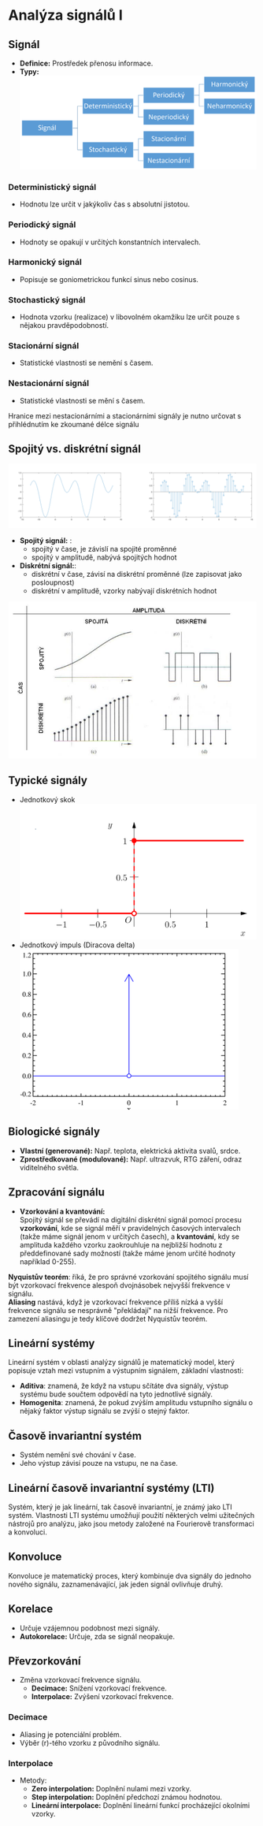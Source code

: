# Analýza signálů I


## Signál
- **Definice:** Prostředek přenosu informace.
- **Typy:**
![typy signalu](imgs/typy_signalu.png)

### Deterministický signál
- Hodnotu lze určit v jakýkoliv čas s absolutní jistotou.

### Periodický signál
- Hodnoty se opakují v určitých konstantních intervalech.


### Harmonický signál
- Popisuje se goniometrickou funkcí sinus nebo cosinus.


### Stochastický signál
- Hodnota vzorku (realizace) v libovolném okamžiku lze určit pouze s nějakou pravděpodobností.

### Stacionární signál
- Statistické vlastnosti se nemění s časem.

### Nestacionární signál
- Statistické vlastnosti se mění s časem. 

Hranice mezi nestacionárními a stacionárními signály je nutno určovat s přihlédnutím ke zkoumané délce signálu

## Spojitý vs. diskrétní signál
![spojity vs diskretni](imgs/spojity_vs_diskretni_signal.PNG)
- **Spojitý signál:** :
    - spojitý v čase, je závislí na spojité proměnné
    - spojitý v amplitudě, nabývá spojitých hodnot
- **Diskrétní signál:**:
    - diskrétní v čase, závisí na diskrétní proměnné (lze zapisovat jako posloupnost)
    - diskrétní v amplitudě, vzorky nabývají diskrétních hodnot

![spojity vs diskretni](imgs/spojity_vs_diskretni_signal2.PNG)
## Typické signály
- Jednotkový skok   
![jednotkovy skok](imgs/jednotkovy_skok.PNG)
- Jednotkový impuls (Diracova delta)  
![dirac](imgs/dirac.PNG)

## Biologické signály
- **Vlastní (generované):** Např. teplota, elektrická aktivita svalů, srdce.
- **Zprostředkované (modulované):** Např. ultrazvuk, RTG záření, odraz viditelného světla.

## Zpracování signálu
- **Vzorkování a kvantování:**   
Spojitý signál se převádí na digitální diskrétní signál pomocí procesu **vzorkování**, kde se signál měří v pravidelných časových intervalech (takže máme signál jenom v určitých časech), a **kvantování**, kdy se amplituda každého vzorku zaokrouhluje na nejbližší hodnotu z předdefinované sady možností (takže máme jenom určité hodnoty například 0-255).  

**Nyquistův teorém**:
říká, že pro správné vzorkování spojitého signálu musí být vzorkovací frekvence alespoň dvojnásobek nejvyšší frekvence v signálu.   
**Aliasing** nastává, když je vzorkovací frekvence příliš nízká a vyšší frekvence signálu se nesprávně "překládají" na nižší frekvence. Pro zamezení aliasingu je tedy klíčové dodržet Nyquistův teorém.


## Lineární systémy
Lineární systém v oblasti analýzy signálů je matematický model, který popisuje vztah mezi vstupním a výstupním signálem, základní vlastnosti: 
- **Aditiva**: znamená, že když na vstupu sčítáte dva signály, výstup systému bude součtem odpovědí na tyto jednotlivé signály.
- **Homogenita**: znamená, že pokud zvýším amplitudu vstupního signálu o nějaký faktor výstup signálu se zvýší o stejný faktor.

## Časově invariantní systém
- Systém nemění své chování v čase.
- Jeho výstup závisí pouze na vstupu, ne na čase.

## Lineární časově invariantní systémy (LTI)
Systém, který je jak lineární, tak časově invariantní, je známý jako LTI systém. Vlastnosti LTI systému umožňují použití některých velmi užitečných nástrojů pro analýzu, jako jsou metody založené na Fourierově transformaci a konvoluci.

## Konvoluce
Konvoluce je matematický proces, který kombinuje dva signály do jednoho nového signálu, zaznamenávající, jak jeden signál ovlivňuje druhý. 

## Korelace
- Určuje vzájemnou podobnost mezi signály.
- **Autokorelace:** Určuje, zda se signál neopakuje.

## Převzorkování
- Změna vzorkovací frekvence signálu.
  - **Decimace:** Snížení vzorkovací frekvence.
  - **Interpolace:** Zvýšení vzorkovací frekvence.

### Decimace
- Aliasing je potenciální problém.
- Výběr \(r\)-tého vzorku z původního signálu.

### Interpolace
- Metody:
  - **Zero interpolation:** Doplnění nulami mezi vzorky.
  - **Step interpolation:** Doplnění předchozí známou hodnotou.
  - **Lineární interpolace:** Doplnění lineární funkcí procházející okolními vzorky.

